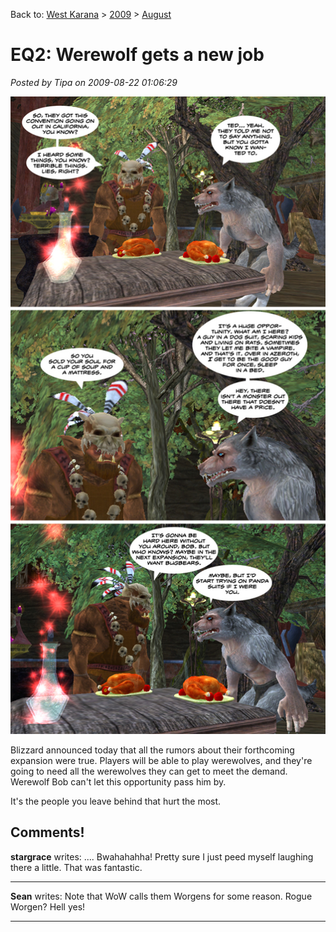 Back to: [West Karana](/posts/westkarana.md) > [2009](/posts/2009/westkarana.md) > [August](./westkarana.md)
# EQ2: Werewolf gets a new job

*Posted by Tipa on 2009-08-22 01:06:29*

![Werewolf Bob Gets a New Job](../../../uploads/2009/08/eq2bugbearwerewolf-2.jpg "Werewolf Bob Gets a New Job")

Blizzard announced today that all the rumors about their forthcoming expansion were true. Players will be able to play werewolves, and they're going to need all the werewolves they can get to meet the demand. Werewolf Bob can't let this opportunity pass him by.

It's the people you leave behind that hurt the most.

## Comments!

**stargrace** writes: .... Bwahahahha! Pretty sure I just peed myself laughing there a little. That was fantastic.

---

**Sean** writes: Note that WoW calls them Worgens for some reason. Rogue Worgen? Hell yes!

---

